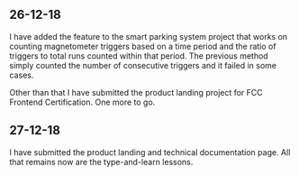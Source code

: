 ## 26-12-18

I have added the feature to the smart parking system project that works on counting magnetometer triggers based on a time period and the ratio of triggers to total runs counted within that period. The previous method simply counted the number of consecutive triggers and it failed in some cases.

Other than that I have submitted the product landing project for FCC Frontend Certification. One more to go. 

## 27-12-18

I have submitted the product landing and technical documentation page. All that remains now are the type-and-learn lessons.
